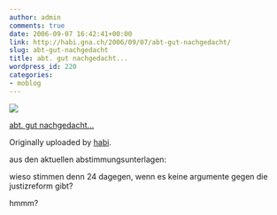 ```yaml
---
author: admin
comments: true
date: 2006-09-07 16:42:41+00:00
link: http://habi.gna.ch/2006/09/07/abt-gut-nachgedacht/
slug: abt-gut-nachgedacht
title: abt. gut nachgedacht...
wordpress_id: 220
categories:
- moblog
---
```



 [![](http://static.flickr.com/95/236934535_7969a85fb8_m.jpg)](http://www.flickr.com/photos/habi/236934535/)
   

 
  [abt. gut nachgedacht...](http://www.flickr.com/photos/habi/236934535/)
    

  Originally uploaded by [habi](http://www.flickr.com/people/habi/).
 



aus den aktuellen abstimmungsunterlagen:  

wieso stimmen denn 24 dagegen, wenn es keine argumente gegen die justizreform gibt?  

hmmm?
  

